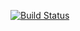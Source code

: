 [![Build Status](https://travis-ci.org/bradgarropy/buildgreatness-api.svg?branch=dev)](https://travis-ci.org/bradgarropy/buildgreatness-api)